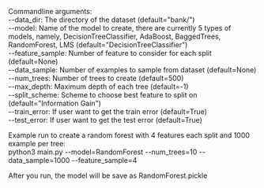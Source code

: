Commandline arguments:  
--data_dir: The directory of the dataset (default="bank/")  
--model: Name of the model to create, there are currently 5 types of models, namely, DecisionTreeClassifier, AdaBoost, BaggedTrees, RandomForest, LMS (default="DecisionTreeClassifier")  
--feature_sample: Number of feature to consider for each split (default=None)  
--data_sample: Number of examples to sample from dataset (default=None)  
--num_trees: Number of trees to create (default=500)  
--max_depth: Maximum depth of each tree (default=-1)  
--split_scheme: Scheme to choose best feature to split on (default="Information Gain")  
--train_error: If user want to get the train error (default=True)  
--test_error: If user want to get the test error (default=True)  

Example run to create a random forest with 4 features each split and 1000 example per tree:  
python3 main.py --model=RandomForest --num_trees=10 --data_sample=1000 --feature_sample=4  

After you run, the model will be save as RandomForest.pickle